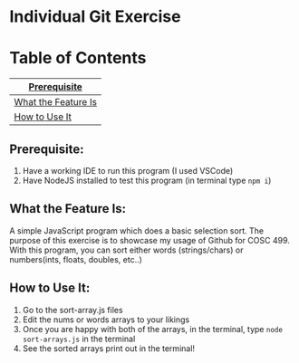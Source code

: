 # Individual Git Exercise

# Table of Contents 
| [Prerequisite](#prerequisite)|
|---------------------|
| [What the Feature Is](#what-the-feature-is)|
| [How to Use It](#how-to-use-it)|

## Prerequisite:
1. Have a working IDE to run this program (I used VSCode)
2. Have NodeJS installed to test this program (in terminal type `npm i`)

## What the Feature Is:
A simple JavaScript program which does a basic selection sort. The purpose of this exercise is to showcase my usage of Github for COSC 499. With this program, you can sort either words (strings/chars) or numbers(ints, floats, doubles, etc..)

## How to Use It:
1. Go to the sort-array.js files
2. Edit the nums or words arrays to your likings
3. Once you are happy with both of the arrays, in the terminal, type `node sort-arrays.js` in the terminal
4. See the sorted arrays print out in the terminal!
